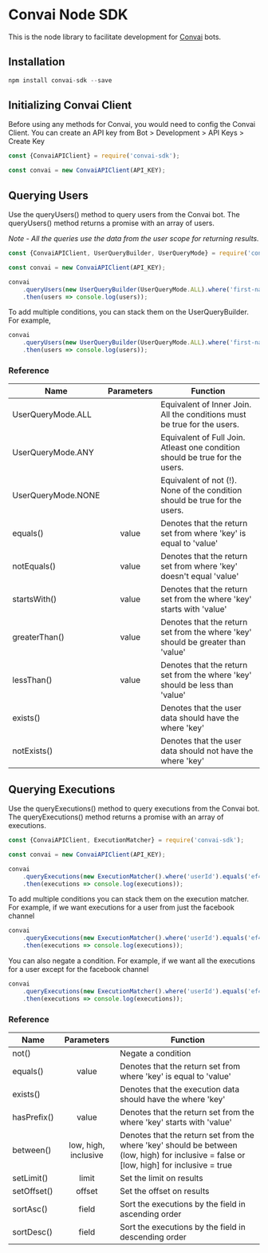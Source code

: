 # Convai Node SDK

This is the node library to facilitate development for [Convai](https://convai.studio/) bots.

## Installation

```js
npm install convai-sdk --save
```

## Initializing Convai Client

Before using any methods for Convai, you would need to config the Convai Client.
You can create an API key from Bot > Development > API Keys > Create Key

```js
const {ConvaiAPIClient} = require('convai-sdk');

const convai = new ConvaiAPIClient(API_KEY);
```

## Querying Users

Use the queryUsers() method to query users from the Convai bot. The queryUsers() method returns a promise with an array of users.

*Note - All the queries use the data from the user scope for returning results.*

```js
const {ConvaiAPIClient, UserQueryBuilder, UserQueryMode} = require('convai-sdk');

const convai = new ConvaiAPIClient(API_KEY);

convai
    .queryUsers(new UserQueryBuilder(UserQueryMode.ALL).where('first-name').equals('John').build())
    .then(users => console.log(users));
```

To add multiple conditions, you can stack them on the UserQueryBuilder. For example,

```js
convai
    .queryUsers(new UserQueryBuilder(UserQueryMode.ALL).where('first-name').equals('John').where('last-name').equals('Snow').build())
    .then(users => console.log(users));
```

### Reference

| Name | Parameters | Function |
| --- | :---: | --- |
| UserQueryMode.ALL |  | Equivalent of Inner Join. All the conditions must be true for the users. |
| UserQueryMode.ANY |  | Equivalent of Full Join. Atleast one condition should be true for the users. |
| UserQueryMode.NONE |  | Equivalent of not (!). None of the condition should be true for the users. |
| equals() | value | Denotes that the return set from where 'key' is equal to 'value' |
| notEquals() | value | Denotes that the return set from where 'key' doesn't equal 'value' |
| startsWith() | value | Denotes that the return set from the where 'key' starts with 'value' |
| greaterThan() | value | Denotes that the return set from the where 'key' should be greater than 'value' |
| lessThan() | value | Denotes that the return set from the where 'key' should be less than 'value' |
| exists() |  | Denotes that the user data should have the where 'key' |
| notExists() |  | Denotes that the user data should not have the where 'key' |

## Querying Executions

Use the queryExecutions() method to query executions from the Convai bot. The queryExecutions() method returns a promise with an array of executions.

```js
const {ConvaiAPIClient, ExecutionMatcher} = require('convai-sdk');

const convai = new ConvaiAPIClient(API_KEY);

convai
    .queryExecutions(new ExecutionMatcher().where('userId').equals('ef44ad85-b97a-477b-b314-abcdefghijkl'))
    .then(executions => console.log(executions));
```

To add multiple conditions you can stack them on the execution matcher. For example, if we want executions for a user from just the facebook channel

```js
convai
    .queryExecutions(new ExecutionMatcher().where('userId').equals('ef44ad85-b97a-477b-b314-abcdefghijkl').where('channel').equals('facebook'))
    .then(executions => console.log(executions));
```

You can also negate a condition. For example, if we want all the executions for a user except for the facebook channel

```js
convai
    .queryExecutions(new ExecutionMatcher().where('userId').equals('ef44ad85-b97a-477b-b314-abcdefghijkl').where('channel').equals('facebook').not())
    .then(executions => console.log(executions));
```

### Reference

| Name | Parameters | Function |
| --- | :---: | --- |
| not() | | Negate a condition |
| equals() | value | Denotes that the return set from where 'key' is equal to 'value' |
| exists() | | Denotes that the execution data should have the where 'key' |
| hasPrefix() | value | Denotes that the return set from the where 'key' starts with 'value' |
| between() | low, high, inclusive | Denotes that the return set from the where 'key' should be between (low, high) for inclusive = false or [low, high] for inclusive = true |
| setLimit() | limit | Set the limit on results |
| setOffset() | offset | Set the offset on results |
| sortAsc() | field | Sort the executions by the field in ascending order |
| sortDesc() | field | Sort the executions by the field in descending order |